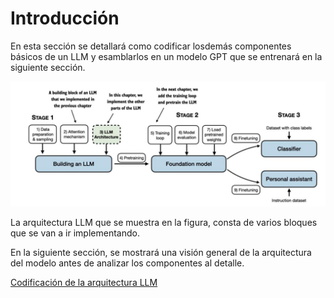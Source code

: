 # Introducción

En esta sección se detallará como codificar losdemás componentes básicos de un LLM y esamblarlos en un modelo GPT que se entrenará en la siguiente sección.

![Texto alternativo](./imgs/4.1.png)

La arquitectura LLM que se muestra en la figura, consta de varios bloques que se van a ir implementando.

En la siguiente sección, se mostrará una visión general de la arquitectura del modelo antes de analizar los componentes al detalle.

[Codificación de la arquitectura LLM](./1_codificacion_arquitectura_LLM.ipynb)
